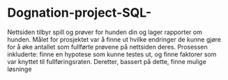 # Dognation-project-SQL-
Nettsiden tilbyr spill og prøver for hunden din og lager rapporter om hunden. Målet for prosjektet var å finne ut hvilke endringer de kunne gjøre for å øke antallet som fullførte prøvene på nettsiden deres. Prosessen inkluderte: finne en hypotese som kunne testes ut, og finne faktorer som var knyttet til fullføringsraten. Deretter, bassert på dette, finne mulige løsninge
